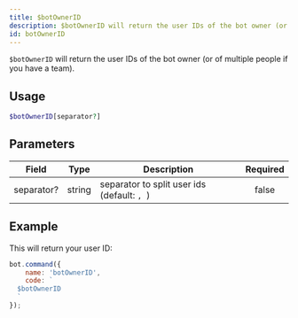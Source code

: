 ```yaml
---
title: $botOwnerID
description: $botOwnerID will return the user IDs of the bot owner (or of multiple people if you have a team).
id: botOwnerID
---
```


`$botOwnerID` will return the user IDs of the bot owner (or of multiple people if you have a team).

## Usage

```php
$botOwnerID[separator?]
```

## Parameters

| Field      | Type   | Description                                 | Required |
|------------|--------|---------------------------------------------|:--------:|
| separator? | string | separator to split user ids (default: `, `) |  false   |

## Example

This will return your user ID:

```javascript
bot.command({
    name: 'botOwnerID',
    code: `
  $botOwnerID
  `
});
```